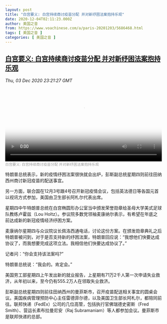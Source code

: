 ```yaml
---
layout: post
title: "白宫要义: 白宫持续商讨疫苗分配 并对新纾困法案抱持乐观"
date: 2020-12-04T02:11:23.000Z
author: 美国之音
from: https://www.voachinese.com/a/paris-20201203/5686468.html
tags: [ 美国之音 ]
categories: [ 美国之音 ]
---
```

<!--1607047883000-->
[白宫要义: 白宫持续商讨疫苗分配 并对新纾困法案抱持乐观](https://www.voachinese.com/a/paris-20201203/5686468.html)
------

<div>
<div><i>Thu, 03 Dec 2020 23:21:27 GMT</i></div><video poster="https://images.weserv.nl?url=gdb.voanews.com/c3ac7328-a29a-4d69-be81-d1077ed00e54_tv_r1_s_w900.jpg" src="https://av.voanews.com/Videoroot/Pangeavideo/2020/12/c/c3/c3ac7328-a29a-4d69-be81-d1077ed00e54_240p.mp4" style="width:100%" controls></video><div><small style="color: #999;">白宫要义: 白宫持续商讨疫苗分配 并对新纾困法案抱持乐观</small></div><p>特朗普总统表示，新的疫情纾困法案很快就会出炉，彭斯副总统星期四则前往田纳西州商讨新冠疫苗的配送事宜。</p><p>另一方面，联合国在12月3号跟4号召开新冠疫情会议，包括英法德日等各国元首以视讯方式参加，美国由卫生部长阿札尔代表出席。</p><p>星期四中午特朗普总统在白宫椭圆形办公室当中颁发荣誉勋章给圣母大学美式足球队教练卢霍兹（Lou Holtz）。参议院多数党领袖麦康纳尔表示，有希望在年底之前达成新的新冠疫情经济纾困方案。</p><p>麦康纳尔星期四与众议院议长佩洛西通电话，讨论这份方案。在颁发勋章典礼之后特朗普被问到，对于是否支持新的纾困法案，特朗普回应说：“我想他们快要达成协议了，而我想要完成这项立法。我相信他们快要达成协议了。”</p><p>记者问：“你会支持该法案吗?”</p><p>特朗普总统说：“我会的。肯定会。”</p><p>美国劳工部星期四上午发出新的就业报告，上星期有71万2千人第一次申请失业救济，从年初以来，至今仍有555.2万人在领取失业救济。</p><p>彭斯副总统星期四则前往田纳西州的曼菲斯市，召开疫苗配送相关事宜的圆桌会议。美国疾病管理预防中心主任雷德菲尔德，以及美国卫生部长阿札尔，都陪同前往。联邦快递（FedEx）公司的几位高管，包括执行官佛瑞德史密斯（Fred Smith）、营运长素布拉曼尼安（Raj Subramaniam）等人都参加会议。曼菲斯市是联邦快递的总部。</p>
</div>
